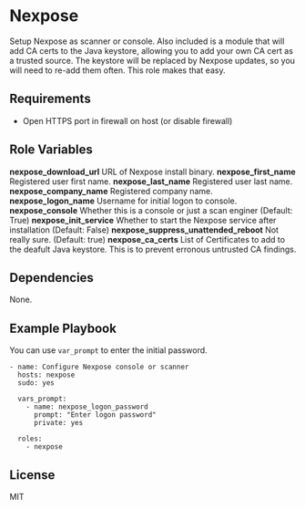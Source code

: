 Nexpose
=========

Setup Nexpose as scanner or console.
Also included is a module that will add CA certs to the Java keystore, allowing you to add your own CA cert as a trusted source. The keystore will be replaced by Nexpose updates, so you will need to re-add them often. This role makes that easy.

Requirements
------------

- Open HTTPS port in firewall on host (or disable firewall)

Role Variables
--------------

**nexpose_download_url**    URL of Nexpose install binary.
**nexpose_first_name**      Registered user first name.
**nexpose_last_name**       Registered user last name.
**nexpose_company_name**    Registered company name.
**nexpose_logon_name**      Username for initial logon to console.
**nexpose_console**         Whether this is a console or just a scan enginer (Default: True)
**nexpose_init_service**    Whether to start the Nexpose service after installation (Default: False)
**nexpose_suppress_unattended_reboot**  Not really sure. (Default: true)
**nexpose_ca_certs**        List of Certificates to add to the deafult Java keystore. This is to prevent erronous untrusted CA findings.


Dependencies
------------

None.

Example Playbook
----------------
You can use `var_prompt` to enter the initial password.


    - name: Configure Nexpose console or scanner
      hosts: nexpose
      sudo: yes

      vars_prompt:
        - name: nexpose_logon_password
          prompt: "Enter logon password"
          private: yes

      roles:
        - nexpose

License
-------

MIT
